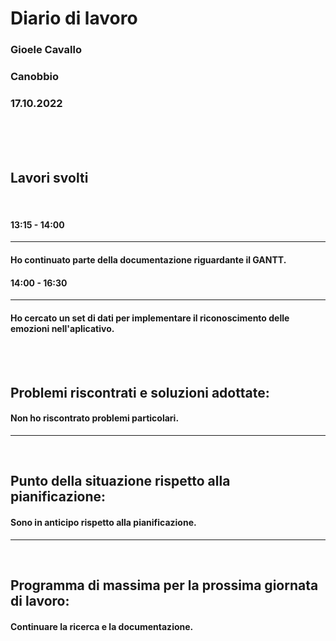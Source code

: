 # **Diario di lavoro**

### **Gioele Cavallo**
### Canobbio
### 17.10.2022
<br><br><br>


## **Lavori svolti**

<br>

#### 13:15 - 14:00
---
#### Ho continuato parte della documentazione riguardante il GANTT.

#### 14:00 - 16:30
---
#### Ho cercato un set di dati per implementare il riconoscimento delle emozioni nell'aplicativo.

<br>
<br>

## **Problemi riscontrati e soluzioni adottate:**
#### Non ho riscontrato problemi particolari.

---
<br>

## **Punto della situazione rispetto alla pianificazione:**
#### Sono in anticipo rispetto alla pianificazione.
---
<br>

## **Programma di massima per la prossima giornata di lavoro:**
#### Continuare la ricerca e la documentazione.